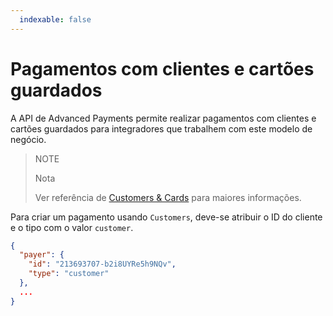 ```yaml
---
  indexable: false
---
```


# Pagamentos com clientes e cartões guardados

A API de Advanced Payments permite realizar pagamentos com clientes e cartões guardados para integradores que trabalhem com este modelo de negócio.

> NOTE
>
> Nota
>
> Ver referência de [Customers & Cards](https://www.mercadopago.com.br/developers/pt//guides/online-payments/checkout-api/advanced-integration/) para maiores informações.

Para criar um pagamento usando `Customers`, deve-se atribuir o ID do cliente e o tipo com o valor `customer`.


```json
{
  "payer": {
    "id": "213693707-b2i8UYRe5h9NQv",
    "type": "customer"
  },
  ...
}
```
